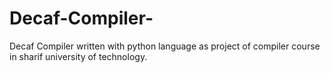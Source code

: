 # Decaf-Compiler-
Decaf Compiler written with python language as project of compiler course in sharif university of technology.
